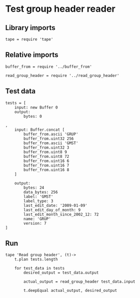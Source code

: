# Test group header reader

## Library imports

	tape = require 'tape'


## Relative imports

	buffer_from = require '../buffer_from'

	read_group_header = require '../read_group_header'


## Test data

	tests = [
		input: new Buffer 0
		output:
			bytes: 0

	,
		input: Buffer.concat [
			buffer_from.ascii 'GRUP'
			buffer_from.uint32 256
			buffer_from.ascii 'GMST'
			buffer_from.uint32 3
			buffer_from.uint8 9
			buffer_from.uint8 72
			buffer_from.uint16 6
			buffer_from.uint16 7
			buffer_from.uint16 8
		]

		output:
			bytes: 24
			data_bytes: 256
			label: 'GMST'
			label_type: 3
			last_edit_date: '2009-01-09'
			last_edit_day_of_month: 9
			last_edit_month_since_2002_12: 72
			name: 'GRUP'
			version: 7
	]


## Run

	tape 'Read group header', (t)->
		t.plan tests.length

		for test_data in tests
			desired_output = test_data.output

			actual_output = read_group_header test_data.input

			t.deepEqual actual_output, desired_output
